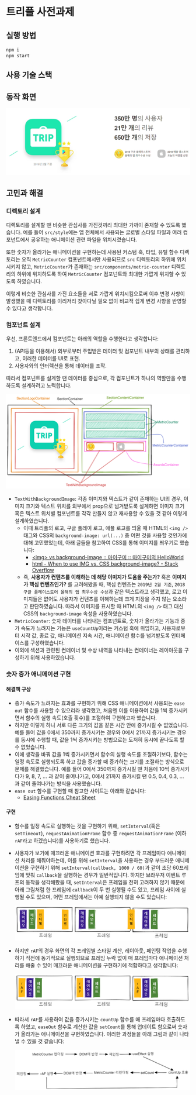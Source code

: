 # 트리플 사전과제

## 실행 방법

```
npm i
npm start
```

## 사용 기술 스택

## 동작 화면

![동작 화면](readme-images/working-example.gif)

## 고민과 해결

### 디렉토리 설계

디렉토리를 설계할 땐 비슷한 관심사를 가진것끼리 최대한 가까이 존재할 수 있도록 했습니다. 예를 들어 `src/style`에는 앱 전체에서 사용되는 글로벌 스타일 파일과 여러 컴포넌트에서 공유하는 애니메이션 관련 파일을 위치시켰습니다.

또한 숫자가 올라가는 애니메이션을 구현하는데 사용된 커스텀 훅, 타입, 유틸 함수 디렉토리는 오직 `MetricCounter` 컴포넌트에서만 사용되므로 `src` 디렉토리의 하위에 위치시키지 않고, `MetricCounter`가 존재하는 `src/components/metric-counter` 디렉토리의 하위에 위치하도록 하여 `MetricCounter` 컴포넌트와 최대한 가깝게 위치할 수 있도록 하였습니다.

이렇게 비슷한 관심사를 가진 요소들을 서로 가깝게 위치시킴으로써 이후 변경 사항이 발생했을 때 디렉토리를 이리저리 찾아다닐 필요 없이 비교적 쉽게 변경 사항을 반영할 수 있다고 생각합니다.

### 컴포넌트 설계

우선, 프론트엔드에서 컴포넌트는 아래의 역할을 수행한다고 생각합니다:

1. (API등을 이용해서) 외부로부터 주입받은 데이터 및 컴포넌트 내부의 상태를 관리하고, 이러한 데이터를 UI로 표현.
2. 사용자와의 인터렉션을 통해 데이터를 조작.

따라서 컴포넌트를 설계할 땐 데이터를 중심으로, 각 컴포넌트가 하나의 역할만을 수행하도록 설계하려고 노력합니다.

![컴포넌트 설계](readme-images/component-architecture.png)

- `TextWithBackgroundImage`: 각종 이미지와 텍스트가 같이 존재하는 UI의 경우, 이미지 크기와 텍스트 위치를 외부에서 prop으로 넘겨받도록 설계하면 이미지 크기 혹은 텍스트 위치별 컴포넌트를 각각 만들지 않고 재사용할 수 있을 것 같아 이렇게 설계하였습니다.
  - 이때 트리플의 로고, 구글 플레이 로고, 애플 로고를 띄울 때 HTML의 `<img />` 태그와 CSS의 `background-image: url(...)` 중 어떤 것을 사용할 것인가에 대해 고민했었는데, 아래 글들을 참고하여 CSS를 통해 이미지를 띄우기로 했습니다:
	  - [\<img\> vs background-image :: 마이구미 :: 마이구미의 HelloWorld](https://mygumi.tistory.com/369)
    - [html - When to use IMG vs. CSS background-image? - Stack Overflow](https://stackoverflow.com/questions/492809/when-to-use-img-vs-css-background-image)
  - 즉, **사용자가 컨텐츠를 이해하는 데 해당 이미지가 도움을 주는가?** 혹은 **이미지가 핵심 컨텐츠인가?** 를 고려해봤을 때, 핵심 컨텐츠는 `2019년 2월 기준`, `2018 구글 플레이스토어 올해의 앱 최우수상 수상`과 같은 텍스트라고 생각했고, 로고 이미지들은 없어도 사용자가 컨텐츠를 이해하는데 크게 지장을 주지 않는 요소라고 판단하였습니다. 따라서 이미지를 표시할 때 HTML의 `<img />` 태그 대신 CSS의 `background-image` 속성을 사용하였습니다.
- `MetricCounter`: 숫자 데이터를 나타내는 컴포넌트로, 숫자가 올라가는 기능과 증가 속도가 느려지는 기능은 `useCountUp`이라는 커스텀 훅에 위임하고, 사용자로부터 시작 값, 종료 값, 애니메이션 지속 시간, 애니메이션 함수를 넘겨받도록 인터페이스를 구성하였습니다.
- 이외에 섹션과 관련된 컨테이너 및 수상 내역을 나타내는 컨테이너는 레이아웃을 구성하기 위해 사용하였습니다.

### 숫자 증가 애니메이션 구현

#### 해결책 구상

- 증가 속도가 느려지는 효과를 구현하기 위해 CSS 애니메이션에서 사용되는 `ease out` 함수를 사용할 수 있으리라 생각했고, 처음엔 이를 이용하여 값을 1씩 증가시키면서 함수의 실행 속도(호출 횟수)를 조절하여 구현하고자 했습니다.
- 하지만 이렇게 하니 서로 다른 크기의 값을 같은 시간 안에 증가시킬 수 없었습니다. 예를 들어 값을 0에서 350까지 증가시키는 경우와 0에서 21까지 증가시키는 경우를 동시에 수행할 때, 값을 1씩 증가시키는 방법으로는 도저히 동시에 끝나도록 할 수 없었습니다.
- 이에 생각을 바꿔 값을 1씩 증가시키면서 함수의 실행 속도를 조절하기보다, 함수는 일정 속도로 실행되도록 하고 값을 증가할 때 증가하는 크기를 조절하는 방식으로 문제를 해결했습니다. 예를 들어 0에서 350까지 증가시킬 땐 처음에 10씩 증가시키다가 9, 8, 7, ... 과 같이 줄여나가고, 0에서 21까지 증가시킬 땐 0.5, 0.4, 0.3, ... 과 같이 줄여나가는 방식을 사용했습니다.
- `ease out` 함수를 구현할 때 참고한 사이트는 아래와 같습니다:
  - [Easing Functions Cheat Sheet](https://easings.net/)

#### 구현

- 함수를 일정 속도로 실행하는 것을 구현하기 위해, `setInterval`(혹은 `setTimeout`), `requestAnimationFrame` 함수 중 `requestAnimationFrame` (이하 `rAF`라고 하겠습니다)를 사용하기로 했습니다.
- 사용자가 보기에 매끄러운 애니메이션 효과를 구현하려면 각 프레임마다 애니메이션 처리를 해줘야하는데, 이를 위해 `setInterval`을 사용하는 경우 부드러운 애니메이션을 구현하기 위해 `setInterval(callback, 1000 / 60)`과 같이 초당 60프레임에 맞춰 `callback`을 실행하는 경우가 일반적입니다. 하지만 브라우저 이벤트 루프의 동작을 생각해봤을 때, `setInterval`은 프레임을 전혀 고려하지 않기 때문에 아래 그림처럼 한 프레임에 `callback`이 두 번 실행될 수도 있고, 프레임 사이에 실행될 수도 있으며, 어떤 프레임에서는 아예 실행되지 않을 수도 있습니다:

  ![setInterval 프레임 누락 예시](readme-images/set-interval-example.png)

- 하지만 `rAF`의 경우 화면의 각 프레임별 스타일 계산, 레이아웃, 페인팅 작업을 수행하기 직전에 동기적으로 실행되므로 프레임 누락 없이 매 프레임마다 애니메이션 처리를 해줄 수 있어 매끄러운 애니메이션을 구현하기에 적합하다고 생각합니다:

  ![rAF 예시](readme-images/raf-example.png)

- 따라서 `rAF`를 사용하여 값을 증가시키는 `countUp` 함수를 매 프레임마다 호출하도록 하였고, `easeOut` 함수로 계산한 값을 `setCount`를 통해 업데이트 함으로써 숫자가 올라가는 애니메이션을 구현하였습니다. 이러한 과정들을 아래 그림과 같이 나타낼 수 있을 것 같습니다:

  ![숫자 애니메이션이 동작하는 과정](readme-images/counter-working-principle.png)

